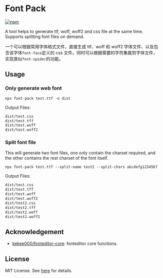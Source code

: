 # Font Pack

[![npm](https://img.shields.io/npm/v/font-pack)](https://www.npmjs.com/package/font-pack)

A tool helps to generate ttf, woff, woff2 and css file at the same time. Supports splitting font files on demand.

一个可以根据常用字体格式文件，直接生成 ttf、woff 和 woff2 字体文件、以及包含该字体`font-face`定义的 css 文件。同时可以根据需要的字符集裁剪字体文件，实现类似`font-spider`的功能。

## Usage

### Only generate web font

```shell
npx font-pack test.ttf -o dist
```

Output Files:

```txt
dist/test.css
dist/test.tff
dist/test.woff
dist/test.woff2
```

### Split font file

This will generate two font files, one only contain the charset required, and the other contains the rest charset of the font itself.

```shell
npx font-pack test.ttf --split-name test2 --split-chars abcdefg1234567
```

Output Files:

```txt
dist/test.css
dist/test.tff
dist/test.woff
dist/test.woff2
dist/test2.css
dist/test2.tff
dist/test2.woff
dist/test2.woff2
```

## Acknowledgement

- [kekee000/fonteditor-core](https://github.com/kekee000/fonteditor-core): fonteditor core functions.

## License

MIT License. See [here](./LICENSE) for details.
